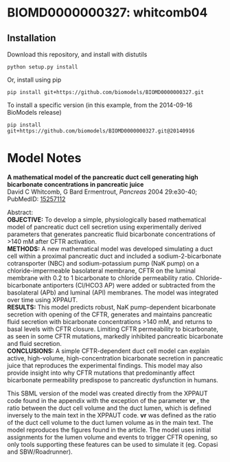 # BIOMD0000000327: whitcomb04

## Installation

Download this repository, and install with distutils

`python setup.py install`

Or, install using pip

`pip install git+https://github.com/biomodels/BIOMD0000000327.git`

To install a specific version (in this example, from the 2014-09-16 BioModels release)

`pip install git+https://github.com/biomodels/BIOMD0000000327.git@20140916`


# Model Notes


**A mathematical model of the pancreatic duct cell generating high bicarbonate concentrations in pancreatic juice**   
David C Whitcomb, G Bard Ermentrout, _Pancreas_ 2004 29:e30-40; PubMedID:
[15257112](http://www.ncbi.nlm.nih.gov/pubmed/15257112)

Abstract:  
**OBJECTIVE:** To develop a simple, physiologically based mathematical model of pancreatic duct cell secretion using experimentally derived parameters that generates pancreatic fluid bicarbonate concentrations of >140 mM after CFTR activation.   
**METHODS:** A new mathematical model was developed simulating a duct cell within a proximal pancreatic duct and included a sodium-2-bicarbonate cotransporter (NBC) and sodium-potassium pump (NaK pump) on a chloride-impermeable basolateral membrane, CFTR on the luminal membrane with 0.2 to 1 bicarbonate to chloride permeability ratio. Chloride-bicarbonate antiporters (Cl/HCO3 AP) were added or subtracted from the basolateral (APb) and luminal (APl) membranes. The model was integrated over time using XPPAUT.   
**RESULTS:** This model predicts robust, NaK pump-dependent bicarbonate secretion with opening of the CFTR, generates and maintains pancreatic fluid secretion with bicarbonate concentrations >140 mM, and returns to basal levels with CFTR closure. Limiting CFTR permeability to bicarbonate, as seen in some CFTR mutations, markedly inhibited pancreatic bicarbonate and fluid secretion.   
**CONCLUSIONS:** A simple CFTR-dependent duct cell model can explain active, high-volume, high-concentration bicarbonate secretion in pancreatic juice that reproduces the experimental findings. This model may also provide insight into why CFTR mutations that predominantly affect bicarbonate permeability predispose to pancreatic dysfunction in humans. 

This SBML version of the model was created directly from the XPPAUT code found
in the appendix with the exception of the parameter **vr** , the ratio between
the duct cell volume and the duct lumen, which is defined inversely to the
main text in the XPPAUT code. **vr** was defined as the ratio of the duct cell
volume to the duct lumen volume as in the main text. The model reproduces the
figures found in the article. The model uses initial assignments for the lumen
volume and events to trigger CFTR opening, so only tools supporting these
features can be used to simulate it (eg. Copasi and SBW/Roadrunner).


